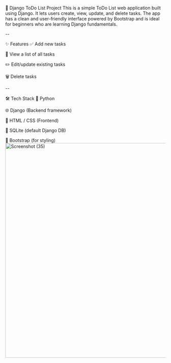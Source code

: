 📝 Django ToDo List Project
This is a simple ToDo List web application built using Django. It lets users create, view, update, and delete tasks. The app has a clean and user-friendly interface powered by Bootstrap and is ideal for beginners who are learning Django fundamentals.

--

✨ Features
✅ Add new tasks

📃 View a list of all tasks

✏️ Edit/update existing tasks

🗑️ Delete tasks

--

🛠️ Tech Stack
🐍 Python

🌐 Django (Backend framework)

🧱 HTML / CSS (Frontend)

💽 SQLite (default Django DB)

🎨 Bootstrap (for styling)
<img width="1694" height="673" alt="Screenshot (35)" src="https://github.com/user-attachments/assets/88347c37-7bda-4520-b015-a861c69d25c5" />
